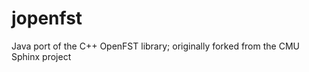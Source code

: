 jopenfst
========

Java port of the C++ OpenFST library; originally forked from the CMU Sphinx project
